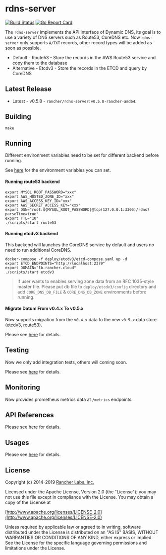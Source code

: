 rdns-server
========

[![Build Status](https://drone-publish.rancher.io/api/badges/rancher/rdns-server/status.svg)](https://drone-publish.rancher.io/rancher/rdns-server)
[![Go Report Card](https://goreportcard.com/badge/github.com/rancher/rdns-server)](https://goreportcard.com/report/github.com/rancher/rdns-server)

The `rdns-server` implements the API interface of Dynamic DNS, its goal is to use a variety of DNS servers such as Route53, CoreDNS etc.
Now `rdns-server` only supports `A/TXT` records, other record types will be added as soon as possible.

* Default - Route53 - Store the records in the AWS Route53 service and copy them to the database
* Alternative - Etcdv3 - Store the records in the ETCD and query by CoreDNS

## Latest Release
* Latest - v0.5.8 - `rancher/rdns-server:v0.5.8-rancher-amd64`.

## Building

`make`

## Running
Different environment variables need to be set for different backend before running.

See [here](https://github.com/rancher/rdns-server/blob/master/doc/usages.md) for the environment variables you can set.

#### Running route53 backend
```
export MYSQL_ROOT_PASSWORD="xxx"
export AWS_HOSTED_ZONE_ID="xxx"
export AWS_ACCESS_KEY_ID="xxx"
export AWS_SECRET_ACCESS_KEY="xxx"
export DSN="root:${MYSQL_ROOT_PASSWORD}@tcp(127.0.0.1:3306)/rdns?parseTime=true"
export TTL="10"
./scripts/start route53
```

#### Running etcdv3 backend
This backend will launches the CoreDNS service by default and users no need to run additional CoreDNS.

```
docker-compose -f deploy/etcdv3/etcd-compose.yaml up -d
export ETCD_ENDPOINTS="http://localhost:2379"
export DOMAIN="lb.rancher.cloud"
./scripts/start etcdv3
```

> If user wants to enables serving zone data from an RFC 1035-style master file. 
> Please put db file to `deploy/etcdv3/config` directory and add `CORE_DNS_DB_FILE` & `CORE_DNS_DB_ZONE` environments before running.

#### Migrate Datum From v0.4.x To v0.5.x
Now supports migration from the `v0.4.x` data to the new `v0.5.x` data store (etcdv3, route53). 

Please see [here](https://github.com/Jason-ZW/rdns-migrate-tools#rdns-migrate-tools) for details.

## Testing
Now we only add integration tests, others will coming soon.

Please see [here](https://github.com/rancher/rdns-server/tree/master/tests/integration) for details.

## Monitoring
Now provides prometheus metrics data at `/metrics` endpoints.

## API References
Please see [here](https://github.com/rancher/rdns-server/blob/master/doc/apis.md) for details.

## Usages
Please see [here](https://github.com/rancher/rdns-server/blob/master/doc/usages.md) for details.

## License
Copyright (c) 2014-2019 [Rancher Labs, Inc.](http://rancher.com)

Licensed under the Apache License, Version 2.0 (the "License");
you may not use this file except in compliance with the License.
You may obtain a copy of the License at

[http://www.apache.org/licenses/LICENSE-2.0](http://www.apache.org/licenses/LICENSE-2.0)

Unless required by applicable law or agreed to in writing, software
distributed under the License is distributed on an "AS IS" BASIS,
WITHOUT WARRANTIES OR CONDITIONS OF ANY KIND, either express or implied.
See the License for the specific language governing permissions and
limitations under the License.
